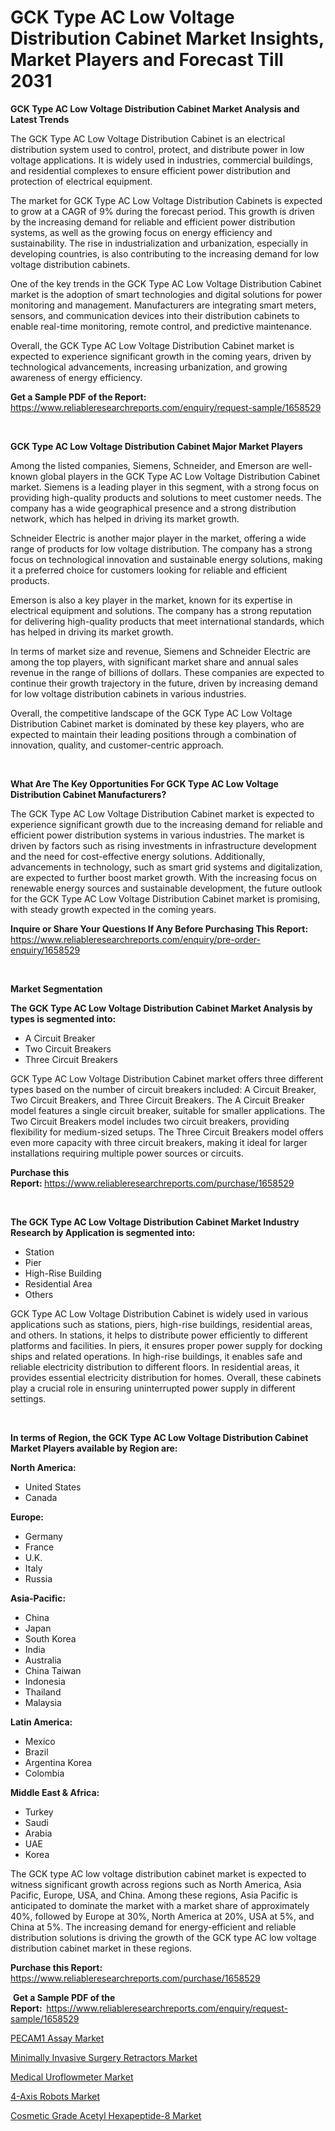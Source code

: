 <p><h1>GCK Type AC Low Voltage Distribution Cabinet Market Insights, Market Players and Forecast Till 2031</h1></p><p><strong>GCK Type AC Low Voltage Distribution Cabinet Market Analysis and Latest Trends</strong></p>
<p><p>The GCK Type AC Low Voltage Distribution Cabinet is an electrical distribution system used to control, protect, and distribute power in low voltage applications. It is widely used in industries, commercial buildings, and residential complexes to ensure efficient power distribution and protection of electrical equipment.</p><p>The market for GCK Type AC Low Voltage Distribution Cabinets is expected to grow at a CAGR of 9% during the forecast period. This growth is driven by the increasing demand for reliable and efficient power distribution systems, as well as the growing focus on energy efficiency and sustainability. The rise in industrialization and urbanization, especially in developing countries, is also contributing to the increasing demand for low voltage distribution cabinets.</p><p>One of the key trends in the GCK Type AC Low Voltage Distribution Cabinet market is the adoption of smart technologies and digital solutions for power monitoring and management. Manufacturers are integrating smart meters, sensors, and communication devices into their distribution cabinets to enable real-time monitoring, remote control, and predictive maintenance.</p><p>Overall, the GCK Type AC Low Voltage Distribution Cabinet market is expected to experience significant growth in the coming years, driven by technological advancements, increasing urbanization, and growing awareness of energy efficiency.</p></p>
<p><strong>Get a Sample PDF of the Report:&nbsp;</strong> <a href="https://www.reliableresearchreports.com/enquiry/request-sample/1658529">https://www.reliableresearchreports.com/enquiry/request-sample/1658529</a></p>
<p>&nbsp;</p>
<p><strong>GCK Type AC Low Voltage Distribution Cabinet Major Market Players</strong></p>
<p><p>Among the listed companies, Siemens, Schneider, and Emerson are well-known global players in the GCK Type AC Low Voltage Distribution Cabinet market. Siemens is a leading player in this segment, with a strong focus on providing high-quality products and solutions to meet customer needs. The company has a wide geographical presence and a strong distribution network, which has helped in driving its market growth.</p><p>Schneider Electric is another major player in the market, offering a wide range of products for low voltage distribution. The company has a strong focus on technological innovation and sustainable energy solutions, making it a preferred choice for customers looking for reliable and efficient products.</p><p>Emerson is also a key player in the market, known for its expertise in electrical equipment and solutions. The company has a strong reputation for delivering high-quality products that meet international standards, which has helped in driving its market growth.</p><p>In terms of market size and revenue, Siemens and Schneider Electric are among the top players, with significant market share and annual sales revenue in the range of billions of dollars. These companies are expected to continue their growth trajectory in the future, driven by increasing demand for low voltage distribution cabinets in various industries.</p><p>Overall, the competitive landscape of the GCK Type AC Low Voltage Distribution Cabinet market is dominated by these key players, who are expected to maintain their leading positions through a combination of innovation, quality, and customer-centric approach.</p></p>
<p>&nbsp;</p>
<p><strong>What Are The Key Opportunities For GCK Type AC Low Voltage Distribution Cabinet Manufacturers?</strong></p>
<p><p>The GCK Type AC Low Voltage Distribution Cabinet market is expected to experience significant growth due to the increasing demand for reliable and efficient power distribution systems in various industries. The market is driven by factors such as rising investments in infrastructure development and the need for cost-effective energy solutions. Additionally, advancements in technology, such as smart grid systems and digitalization, are expected to further boost market growth. With the increasing focus on renewable energy sources and sustainable development, the future outlook for the GCK Type AC Low Voltage Distribution Cabinet market is promising, with steady growth expected in the coming years.</p></p>
<p><strong>Inquire or Share Your Questions If Any Before Purchasing This Report:</strong> <a href="https://www.reliableresearchreports.com/enquiry/pre-order-enquiry/1658529">https://www.reliableresearchreports.com/enquiry/pre-order-enquiry/1658529</a></p>
<p>&nbsp;</p>
<p><strong>Market Segmentation</strong></p>
<p><strong>The GCK Type AC Low Voltage Distribution Cabinet Market Analysis by types is segmented into:</strong></p>
<p><ul><li>A Circuit Breaker</li><li>Two Circuit Breakers</li><li>Three Circuit Breakers</li></ul></p>
<p><p>GCK Type AC Low Voltage Distribution Cabinet market offers three different types based on the number of circuit breakers included: A Circuit Breaker, Two Circuit Breakers, and Three Circuit Breakers. The A Circuit Breaker model features a single circuit breaker, suitable for smaller applications. The Two Circuit Breakers model includes two circuit breakers, providing flexibility for medium-sized setups. The Three Circuit Breakers model offers even more capacity with three circuit breakers, making it ideal for larger installations requiring multiple power sources or circuits.</p></p>
<p><strong>Purchase this Report:&nbsp;</strong><a href="https://www.reliableresearchreports.com/purchase/1658529">https://www.reliableresearchreports.com/purchase/1658529</a></p>
<p>&nbsp;</p>
<p><strong>The GCK Type AC Low Voltage Distribution Cabinet Market Industry Research by Application is segmented into:</strong></p>
<p><ul><li>Station</li><li>Pier</li><li>High-Rise Building</li><li>Residential Area</li><li>Others</li></ul></p>
<p><p>GCK Type AC Low Voltage Distribution Cabinet is widely used in various applications such as stations, piers, high-rise buildings, residential areas, and others. In stations, it helps to distribute power efficiently to different platforms and facilities. In piers, it ensures proper power supply for docking ships and related operations. In high-rise buildings, it enables safe and reliable electricity distribution to different floors. In residential areas, it provides essential electricity distribution for homes. Overall, these cabinets play a crucial role in ensuring uninterrupted power supply in different settings.</p></p>
<p>&nbsp;</p>
<p><strong>In terms of Region, the GCK Type AC Low Voltage Distribution Cabinet Market Players available by Region are:</strong></p>
<p>
    <p> <strong> North America: </strong>
        <ul>
            <li>United States</li>
            <li>Canada</li>
        </ul>
        </p> 
    <p> <strong> Europe: </strong>
        <ul>
            <li>Germany</li>
            <li>France</li>
            <li>U.K.</li>
            <li>Italy</li>
            <li>Russia</li>
        </ul>
        </p> 
    <p> <strong> Asia-Pacific: </strong>
        <ul>
            <li>China</li>
            <li>Japan</li>
            <li>South Korea</li>
            <li>India</li>
            <li>Australia</li>
            <li>China Taiwan</li>
            <li>Indonesia</li>
            <li>Thailand</li>
            <li>Malaysia</li>
        </ul>
        </p> 
    <p> <strong> Latin America: </strong>
        <ul>
            <li>Mexico</li>
            <li>Brazil</li>
            <li>Argentina Korea</li>
            <li>Colombia</li>
        </ul>
        </p> 
    <p> <strong> Middle East & Africa: </strong>
        <ul>
            <li>Turkey</li>
            <li>Saudi</li>
            <li>Arabia</li>
            <li>UAE</li>
            <li>Korea</li>
        </ul>
    </p>
    </p>
<p><p>The GCK type AC low voltage distribution cabinet market is expected to witness significant growth across regions such as North America, Asia Pacific, Europe, USA, and China. Among these regions, Asia Pacific is anticipated to dominate the market with a market share of approximately 40%, followed by Europe at 30%, North America at 20%, USA at 5%, and China at 5%. The increasing demand for energy-efficient and reliable distribution solutions is driving the growth of the GCK type AC low voltage distribution cabinet market in these regions.</p></p>
<p><strong>Purchase this Report: </strong><a href="https://www.reliableresearchreports.com/purchase/1658529">https://www.reliableresearchreports.com/purchase/1658529</a></p>
<p>&nbsp;<strong>Get a Sample PDF of the Report:&nbsp;&nbsp;</strong><a href="https://www.reliableresearchreports.com/enquiry/request-sample/1658529">https://www.reliableresearchreports.com/enquiry/request-sample/1658529</a></p>
<p><strong></strong></p>
<p><p><a href="https://medium.com/p/d02fdd9ff5cf/edit">PECAM1 Assay Market</a></p><p><a href="https://medium.com/@susanwest38/minimally-invasive-surgery-retractors-market-insight-market-trends-growth-forecasted-from-2024-94d2170642bb">Minimally Invasive Surgery Retractors Market</a></p><p><a href="https://medium.com/p/fe250ebfee2c/edit">Medical Uroflowmeter Market</a></p><p><a href="https://github.com/Krish2023na/Market-Research-Report-List-3/blob/main/4-axis-robots-market.md">4-Axis Robots Market</a></p><p><a href="https://github.com/bmorecock/Market-Research-Report-List-1/blob/main/cosmetic-grade-acetyl-hexapeptide-8-market.md">Cosmetic Grade Acetyl Hexapeptide-8 Market</a></p></p>